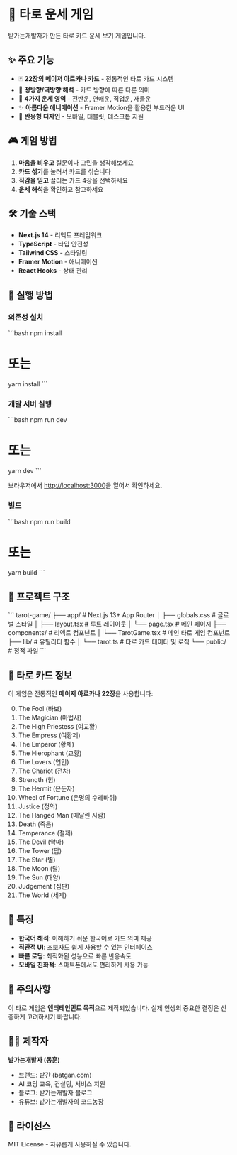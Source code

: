 # 🔮 타로 운세 게임

밭가는개발자가 만든 타로 카드 운세 보기 게임입니다.

## ✨ 주요 기능

- 🃏 **22장의 메이저 아르카나 카드** - 전통적인 타로 카드 시스템
- 🔄 **정방향/역방향 해석** - 카드 방향에 따른 다른 의미
- 🎯 **4가지 운세 영역** - 전반운, 연애운, 직업운, 재물운
- ✨ **아름다운 애니메이션** - Framer Motion을 활용한 부드러운 UI
- 📱 **반응형 디자인** - 모바일, 태블릿, 데스크톱 지원

## 🎮 게임 방법

1. **마음을 비우고** 질문이나 고민을 생각해보세요
2. **카드 섞기**를 눌러서 카드를 섞습니다
3. **직감을 믿고** 끌리는 카드 4장을 선택하세요
4. **운세 해석**을 확인하고 참고하세요

## 🛠️ 기술 스택

- **Next.js 14** - 리액트 프레임워크
- **TypeScript** - 타입 안전성
- **Tailwind CSS** - 스타일링
- **Framer Motion** - 애니메이션
- **React Hooks** - 상태 관리

## 🚀 실행 방법

### 의존성 설치
\`\`\`bash
npm install
# 또는
yarn install
\`\`\`

### 개발 서버 실행
\`\`\`bash
npm run dev
# 또는
yarn dev
\`\`\`

브라우저에서 [http://localhost:3000](http://localhost:3000)을 열어서 확인하세요.

### 빌드
\`\`\`bash
npm run build
# 또는
yarn build
\`\`\`

## 📁 프로젝트 구조

\`\`\`
tarot-game/
├── app/                    # Next.js 13+ App Router
│   ├── globals.css        # 글로벌 스타일
│   ├── layout.tsx         # 루트 레이아웃
│   └── page.tsx           # 메인 페이지
├── components/            # 리액트 컴포넌트
│   └── TarotGame.tsx     # 메인 타로 게임 컴포넌트
├── lib/                  # 유틸리티 함수
│   └── tarot.ts          # 타로 카드 데이터 및 로직
└── public/               # 정적 파일
\`\`\`

## 🎴 타로 카드 정보

이 게임은 전통적인 **메이저 아르카나 22장**을 사용합니다:

0. The Fool (바보)
1. The Magician (마법사)
2. The High Priestess (여교황)
3. The Empress (여황제)
4. The Emperor (황제)
5. The Hierophant (교황)
6. The Lovers (연인)
7. The Chariot (전차)
8. Strength (힘)
9. The Hermit (은둔자)
10. Wheel of Fortune (운명의 수레바퀴)
11. Justice (정의)
12. The Hanged Man (매달린 사람)
13. Death (죽음)
14. Temperance (절제)
15. The Devil (악마)
16. The Tower (탑)
17. The Star (별)
18. The Moon (달)
19. The Sun (태양)
20. Judgement (심판)
21. The World (세계)

## 🌟 특징

- **한국어 해석**: 이해하기 쉬운 한국어로 카드 의미 제공
- **직관적 UI**: 초보자도 쉽게 사용할 수 있는 인터페이스
- **빠른 로딩**: 최적화된 성능으로 빠른 반응속도
- **모바일 친화적**: 스마트폰에서도 편리하게 사용 가능

## 📝 주의사항

이 타로 게임은 **엔터테인먼트 목적**으로 제작되었습니다. 
실제 인생의 중요한 결정은 신중하게 고려하시기 바랍니다.

## 👨‍💻 제작자

**밭가는개발자 (동훈)**
- 브랜드: 밭간 (batgan.com)
- AI 코딩 교육, 컨설팅, 서비스 지원
- 블로그: 밭가는개발자 블로그
- 유튜브: 밭가는개발자의 코드농장

## 📄 라이선스

MIT License - 자유롭게 사용하실 수 있습니다.
